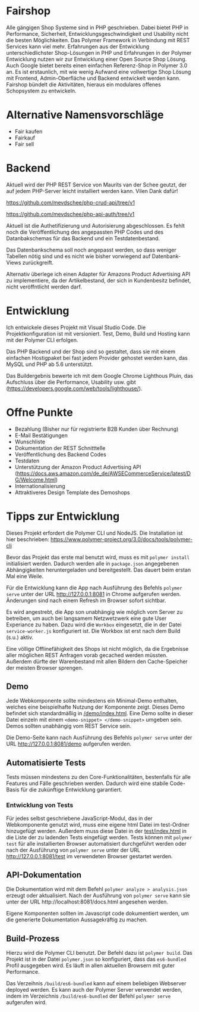 # Fairshop

Alle gängigen Shop Systeme sind in PHP geschrieben. Dabei bietet PHP in Performance, Sicherheit, Entwicklungsgeschwindigkeit
und Usability nicht die besten Möglichkeiten. Das Polymer Framework in Verbindung mit REST Services kann
viel mehr. Erfahrungen aus der Entwicklung unterschiedlichster Shop-Lösungen in PHP und Erfahrungen in der Polymer
Entwicklung nutzen wir zur Entwicklung einer Open Source Shop Lösung.
Auch Google bietet bereits einen einfachen Referenz-Shop in Polymer 3.0 an. Es ist erstaunlich, mit wie wenig Aufwand eine vollwertige Shop Lösung mit Frontend, Admin-Oberfläche und Backend entwickelt werden kann. Fairshop bündelt die Aktivitäten, hieraus ein modulares offenes Schopsystem zu entwickeln.

# Alternative Namensvorschläge

- Fair kaufen
- Fairkauf
- Fair sell

# Backend

Aktuell wird der PHP REST Service von Maurits van der Schee geutzt, der auf jedem PHP-Server leicht installiert werden kann. Vilen Dank dafür!

https://github.com/mevdschee/php-crud-api/tree/v1

https://github.com/mevdschee/php-api-auth/tree/v1

Aktuell ist die Authetifizierung und Autorisierung abgeschlossen.
Es fehlt noch die Veröffentlichung des angepassten PHP Codes und des Datanbakschemas für das Backend und ein Testdatenbestand.

Das Datenbankschema soll noch angepasst werden, so dass weniger Tabellen nötig sind und es nicht wie bisher vorwiegend auf Datenbank-Views zurückgreift.

Alternativ überlege ich einen Adapter für Amazons Product Advertising API zu implementiere, da der Artikelbestand, der sich in Kundenbesitz befindet, nicht veröffntlicht werden darf.


# Entwicklung

Ich entwickele dieses Projekt mit Visual Studio Code. Die Projektkonfiguration ist mit versioniert. Test, Demo, Build und Hosting kann mit der Polymer CLI erfolgen.

Das PHP Backend und der Shop sind so gestaltet, dass sie mit einem einfachen Hostigpaket bei fast jedem Provider gehostet werden kann, das MySQL und PHP ab 5.6 unterstützt.

Das Buildergebnis bewerte ich mit dem Google Chrome Lighthous Pluin, das Aufschluss über die Performance, Usability usw. gibt (https://developers.google.com/web/tools/lighthouse/).

# Offne Punkte

- Bezahlung (Bisher nur für registrierte B2B Kunden über Rechnung)
- E-Mail Bestätigungen
- Wunschliste
- Dokumentation der REST Schnitttelle
- Veröffentlichung des Backend Codes
- Testdaten
- Unterstützung der Amazon Product Advertising API (https://docs.aws.amazon.com/de_de/AWSECommerceService/latest/DG/Welcome.html)
- Internationalisierung
- Attraktiveres Design Template des Demoshops


# Tipps zur Entwicklung

Dieses Projekt erfordert die Polymer CLI und NodeJS. Die Installation ist hier beschrieben: https://www.polymer-project.org/3.0/docs/tools/polymer-cli

Bevor das Projekt das erste mal benutzt wird, muss es mit `polymer install` initialisiert werden. Dadurch werden alle in `package.json` angegebenen Abhängigkeiten heruntergeladen und bereitgestellt. Das dauert beim erstan Mal eine Weile.

Für die Entwicklung kann die App nach Ausführung des Befehls `polymer serve` unter der URL http://127.0.0.1:8081 in Chrome aufgerufen werden. Änderungen sind nach einem Refresh im Browser sofort sichtbar.

Es wird angestrebt, die App son unabhängig wie möglich vom Server zu betreiben, um auch bei langsamem Netzwetzwerk eine gute User Experiance zu haben. Dazu wird die `Workbox` eingesetzt, die in der Datei `service-worker.js` konfiguriert ist. Die Workbox ist erst nach dem Build (s.u.) aktiv. 

Eine völlige Offlinefähigkeit des Shops ist nicht möglich, da die Ergebnisse aller möglichen REST Anfragen vorab gecached werden müssten. Außerdem dürfte der Warenbestand mit allen Bildern den Cache-Speicher der meisten Browser sprengen.

## Demo

Jede Webkomponente sollte mindestens ein Minimal-Demo enthalten, welches eine beispielhafte Nutzung der Komponente zeigt.
Dieses Demo befindet sich standardmäßig in [/demo/index.html](.\demo\index.html). Eine Demo sollte in dieser Datei einzeln mit einem `<demo-snippet> </demo-snippet>` umgeben sein.
Demos sollten unabhängig vom REST Service sein.

Die Demo-Seite kann nach Ausführung des Befehls `polymer serve` unter der URL http://127.0.0.1:8081/demo aufgerufen werden.

## Automatisierte Tests

Tests müssen mindestens zu den Core-Funktionalitäten, bestenfalls für alle Features und Fälle geschrieben werden. Dadurch wird eine stabile Code-Basis für die zukünftige Entwicklung garantiert.

### Entwicklung von Tests

Für jedes selbst geschriebene JavaScript-Modul, das in der Webkomponente genutzt wird, muss eine eigene html Datei im test-Ordner hinzugefügt werden. Außerdem muss diese Datei in der [test/index.html](.\test\index.html) in die Liste der zu ladenden Tests eingefügt werden.
Tests können mit `polymer test` für alle installierten Browser automatisiert durchgeführt werden oder nach der Ausführung von `polymer serve` unter der URL http://127.0.0.1:8081/test im verwendeten Browser gestartet werden.


## API-Dokumentation

Die Dokumentation wird mit dem Befehl `polymer analyze > analysis.json` erzeugt oder aktualisiert. Nach der Ausführung von `polymer serve` kann sie unter der URL http://localhost:8081/docs.html angesehen werden.

Eigene Komponenten sollten im Javascript code dokumentiert werden, um die generierte Dokumentation Aussagekräftig zu machen.

## Build-Prozess

Hierzu wird die Polymer CLI benutzt. Der Befehl dazu ist `polymer build`. Das Projekt ist in der Datei `polymer.json` so konfiguriert, dass das `es6-bundled `Profil ausgegeben wird. Es läuft in allen aktuellen Browsern mit guter Performance.

Das Verzeihnis `/build/es6-bundled` kann auf einem beliebigen Webserver deployed werden. Es kann auch der Polymer Server verwendet werden, indem im Verzeichnis `/build/es6-bundled` der Befehl `polymer serve` aufgerufen wird.
